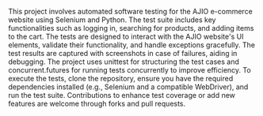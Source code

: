 This project involves automated software testing for the AJIO e-commerce website using Selenium and Python. The test suite includes key functionalities such as logging in, searching for products, and adding items to the cart. The tests are designed to interact with the AJIO website's UI elements, validate their functionality, and handle exceptions gracefully. The test results are captured with screenshots in case of failures, aiding in debugging. The project uses unittest for structuring the test cases and concurrent.futures for running tests concurrently to improve efficiency. To execute the tests, clone the repository, ensure you have the required dependencies installed (e.g., Selenium and a compatible WebDriver), and run the test suite. Contributions to enhance test coverage or add new features are welcome through forks and pull requests.
